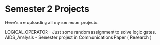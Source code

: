 # Semester 2 Projects

Here's me uploading all my semester projects.

LOGICAL_OPERATOR - Just some random assignment to solve logic gates.
AIDS_Analysis - Semester project in Communications Paper ( Research )
